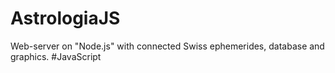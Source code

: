 # AstrologiaJS
Web-server on "Node.js" with connected Swiss ephemerides, database and graphics.  #JavaScript
